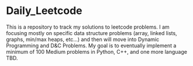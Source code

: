 # Daily_Leetcode

This is a repository to track my solutions to leetcode problems. I am focusing mostly on specific data structure problems (array, linked lists, graphs, min/max heaps, etc...) and then
will move into Dynamic Programming and D&C Problems. My goal is to eventually implement a minimum of 100 Medium problems in Python, C++, and one more language TBD.
